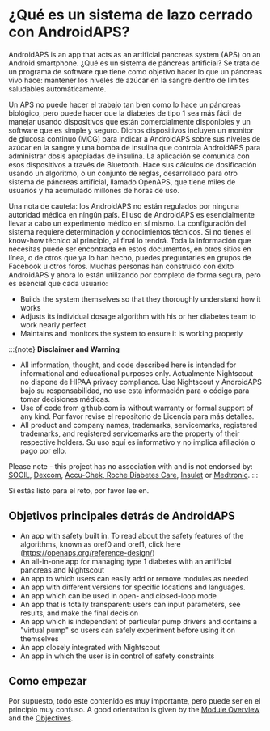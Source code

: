 # ¿Qué es un sistema de lazo cerrado con AndroidAPS?

AndroidAPS is an app that acts as an artificial pancreas system (APS) on an Android smartphone. ¿Qué es un sistema de páncreas artificial? Se trata de un programa de software que tiene como objetivo hacer lo que un páncreas vivo hace: mantener los niveles de azúcar en la sangre dentro de límites saludables automáticamente.

Un APS no puede hacer el trabajo tan bien como lo hace un páncreas biológico, pero puede hacer que la diabetes de tipo 1 sea más fácil de manejar usando dispositivos que están comercialmente disponibles y un software que es simple y seguro. Dichos dispositivos incluyen un monitor de glucosa continuo (MCG) para indicar a AndroidAPS sobre sus niveles de azúcar en la sangre y una bomba de insulina que controla AndroidAPS para administrar dosis apropiadas de insulina. La aplicación se comunica con esos dispositivos a través de Bluetooth. Hace sus cálculos de dosificación usando un algoritmo, o un conjunto de reglas, desarrollado para otro sistema de páncreas artificial, llamado OpenAPS, que tiene miles de usuarios y ha acumulado millones de horas de uso.

Una nota de cautela: los AndroidAPS no están regulados por ninguna autoridad médica en ningún país. El uso de AndroidAPS es esencialmente llevar a cabo un experimento médico en sí mismo. La configuración del sistema requiere determinación y conocimientos técnicos. Si no tienes el know-how técnico al principio, al final lo tendrá. Toda la información que necesitas puede ser encontrada en estos documentos, en otros sitios en línea, o de otros que ya lo han hecho, puedes preguntarles en grupos de Facebook u otros foros. Muchas personas han construido con éxito AndroidAPS y ahora lo están utilizando por completo de forma segura, pero es esencial que cada usuario:

- Builds the system themselves so that they thoroughly understand how it works
- Adjusts its individual dosage algorithm with his or her diabetes team to work nearly perfect
- Maintains and monitors the system to ensure it is working properly

:::{note}
**Disclaimer and Warning**

- All information, thought, and code described here is intended for informational and educational purposes only. Actualmente Nightscout no dispone de HIPAA privacy compliance. Use Nightscout y AndroidAPS bajo su responsabilidad, no use esta información para o código para tomar decisiones médicas.
- Use of code from github.com is without warranty or formal support of any kind. Por favor revise el repositorio de Licencia para más detalles.
- All product and company names, trademarks, servicemarks, registered trademarks, and registered servicemarks are the property of their respective holders. Su uso aquí es informativo y no implica afiliación o pago por ello.

Please note - this project has no association with and is not endorsed by: [SOOIL](http://www.sooil.com/eng/), [Dexcom](https://www.dexcom.com/), [Accu-Chek, Roche Diabetes Care](https://www.accu-chek.com/), [Insulet](https://www.insulet.com/) or [Medtronic](https://www.medtronic.com/).
:::

Si estás listo para el reto, por favor lee en.

## Objetivos principales detrás de AndroidAPS

- An app with safety built in. To read about the safety features of the algorithms, known as oref0 and oref1, click here (<https://openaps.org/reference-design/>)
- An all-in-one app for managing type 1 diabetes with an artificial pancreas and Nightscout
- An app to which users can easily add or remove modules as needed
- An app with different versions for specific locations and languages.
- An app which can be used in open- and closed-loop mode
- An app that is totally transparent: users can input parameters, see results, and make the final decision
- An app which is independent of particular pump drivers and contains a "virtual pump" so users can safely experiment before using it on themselves
- An app closely integrated with Nightscout
- An app in which the user is in control of safety constraints

## Como empezar

Por supuesto, todo este contenido es muy importante, pero puede ser en el principio muy confuso. A good orientation is given by the [Module Overview](../Module/module.md) and the [Objectives](../Usage/Objectives.html).
